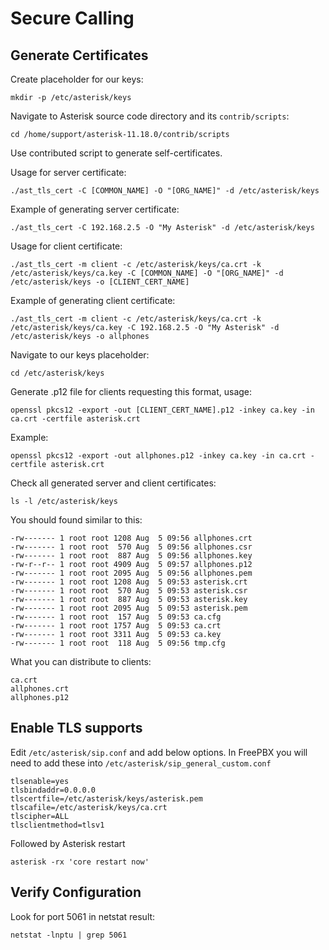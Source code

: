 # Secure Calling

## Generate Certificates

Create placeholder for our keys:

```
mkdir -p /etc/asterisk/keys
```

Navigate to Asterisk source code directory and its `contrib/scripts`:

```
cd /home/support/asterisk-11.18.0/contrib/scripts
```

Use contributed script to generate self-certificates.

Usage for server certificate:

```
./ast_tls_cert -C [COMMON_NAME] -O "[ORG_NAME]" -d /etc/asterisk/keys
```

Example of generating server certificate:

```
./ast_tls_cert -C 192.168.2.5 -O "My Asterisk" -d /etc/asterisk/keys
```

Usage for client certificate:

```
./ast_tls_cert -m client -c /etc/asterisk/keys/ca.crt -k /etc/asterisk/keys/ca.key -C [COMMON_NAME] -O "[ORG_NAME]" -d /etc/asterisk/keys -o [CLIENT_CERT_NAME]
```

Example of generating client certificate:

```
./ast_tls_cert -m client -c /etc/asterisk/keys/ca.crt -k /etc/asterisk/keys/ca.key -C 192.168.2.5 -O "My Asterisk" -d /etc/asterisk/keys -o allphones
```

Navigate to our keys placeholder:

```
cd /etc/asterisk/keys
```

Generate .p12 file for clients requesting this format, usage:

```
openssl pkcs12 -export -out [CLIENT_CERT_NAME].p12 -inkey ca.key -in ca.crt -certfile asterisk.crt
```

Example:

```
openssl pkcs12 -export -out allphones.p12 -inkey ca.key -in ca.crt -certfile asterisk.crt
```

Check all generated server and client certificates:

```
ls -l /etc/asterisk/keys
```

You should found similar to this:

```
-rw------- 1 root root 1208 Aug  5 09:56 allphones.crt
-rw------- 1 root root  570 Aug  5 09:56 allphones.csr
-rw------- 1 root root  887 Aug  5 09:56 allphones.key
-rw-r--r-- 1 root root 4909 Aug  5 09:57 allphones.p12
-rw------- 1 root root 2095 Aug  5 09:56 allphones.pem
-rw------- 1 root root 1208 Aug  5 09:53 asterisk.crt
-rw------- 1 root root  570 Aug  5 09:53 asterisk.csr
-rw------- 1 root root  887 Aug  5 09:53 asterisk.key
-rw------- 1 root root 2095 Aug  5 09:53 asterisk.pem
-rw------- 1 root root  157 Aug  5 09:53 ca.cfg
-rw------- 1 root root 1757 Aug  5 09:53 ca.crt
-rw------- 1 root root 3311 Aug  5 09:53 ca.key
-rw------- 1 root root  118 Aug  5 09:56 tmp.cfg
```

What you can distribute to clients:

```
ca.crt
allphones.crt
allphones.p12
```

## Enable TLS supports

Edit `/etc/asterisk/sip.conf` and add below options. In FreePBX you will need to add these into `/etc/asterisk/sip_general_custom.conf`

```
tlsenable=yes
tlsbindaddr=0.0.0.0
tlscertfile=/etc/asterisk/keys/asterisk.pem
tlscafile=/etc/asterisk/keys/ca.crt
tlscipher=ALL
tlsclientmethod=tlsv1
```

Followed by Asterisk restart

```
asterisk -rx 'core restart now'
```

## Verify Configuration

Look for port 5061 in netstat result:

```
netstat -lnptu | grep 5061
```
